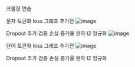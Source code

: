 
크롤링 연습



문자 토큰화 loss 그래프
추가전
![image](https://github.com/user-attachments/assets/6c5134a3-641f-4f7d-86a9-fdfdf1f90b3e)


Dropout 추가 검증 손실 증가율 완하
l2 정규화
![image](https://github.com/user-attachments/assets/c9873ffe-06c8-4595-a977-d0e05253468c)


단어 토큰화 loss 그래프
추가전
![image](https://github.com/user-attachments/assets/892a2052-3689-4ef1-9d05-7b5de9e37b0a)


Dropout 추가 검증 손실 증가율 완하
l2 정규화
